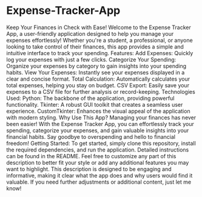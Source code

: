 # Expense-Tracker-App
Keep Your Finances in Check with Ease!
Welcome to the Expense Tracker App, a user-friendly application designed to help you manage your expenses effortlessly! Whether you're a student, a professional, or anyone looking to take control of their finances, this app provides a simple and intuitive interface to track your spending.
Features:
Add Expenses: Quickly log your expenses with just a few clicks.
Categorize Your Spending: Organize your expenses by category to gain insights into your spending habits.
View Your Expenses: Instantly see your expenses displayed in a clear and concise format.
Total Calculation: Automatically calculates your total expenses, helping you stay on budget.
CSV Export: Easily save your expenses to a CSV file for further analysis or record-keeping.
Technologies Used:
Python: The backbone of the application, providing powerful functionality.
Tkinter: A robust GUI toolkit that creates a seamless user experience.
CustomTkinter: Enhances the visual appeal of the application with modern styling.
Why Use This App?
Managing your finances has never been easier! With the Expense Tracker App, you can effortlessly track your spending, categorize your expenses, and gain valuable insights into your financial habits. Say goodbye to overspending and hello to financial freedom!
Getting Started:
To get started, simply clone this repository, install the required dependencies, and run the application. Detailed instructions can be found in the README. Feel free to customize any part of this description to better fit your style or add any additional features you may want to highlight. This description is designed to be engaging and informative, making it clear what the app does and why users would find it valuable. If you need further adjustments or additional content, just let me know!
